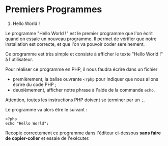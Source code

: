 # Premiers Programmes

1) Hello World !

Le programme "Hello World !" est le premier programme que l'on écrit quand on essaie un nouveau programme. 
Il permet de vérifier que notre installation est correcte, et que l'on va pouvoir coder sereinement.

Ce programme est très simple et consiste à afficher le texte "Hello World !" à l'utilisateur.

Pour réaliser ce programme en PHP, il nous faudra écrire dans un fichier
* premièrement, la balise ouvrante `<?php` pour indiquer que nous allons écrire du code PHP ;
* deuxièmement, afficher notre phrase à l'aide de la commande `echo`.

Attention, toutes les instructions PHP doivent se terminer par un `;`.

Le programme va alors être le suivant : 
```
<?php
echo "Hello World";
```

Recopie correctement ce programme dans l'éditeur ci-dessous  **sans faire de copier-coller** et essaie de l'exécuter.